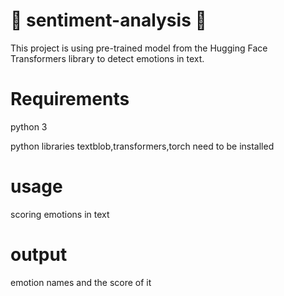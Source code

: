 # :robot: sentiment-analysis :robot:
This project is using pre-trained model from the Hugging Face Transformers library to detect emotions in text.

# Requirements

python 3

python libraries textblob,transformers,torch need to be installed

# usage

scoring emotions in text

# output 
emotion names and the score of it 



